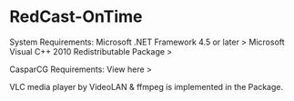 # RedCast-OnTime

System Requirements:
Microsoft .NET Framework 4.5 or later >
Microsoft Visual C++ 2010 Redistributable Package >

CasparCG Requirements:
View here >

VLC media player by VideoLAN & ffmpeg is implemented in the Package.
